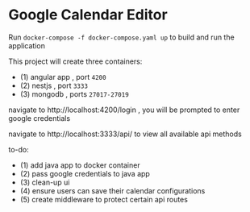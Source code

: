 # Google Calendar Editor

Run `docker-compose -f docker-compose.yaml up` to build and run the application

This project will create three containers:
- (1) angular app , port `4200`
- (2) nestjs , port `3333`
- (3) mongodb , ports `27017-27019`

navigate to http://localhost:4200/login , you will be prompted to enter google credentials 

navigate to http://localhost:3333/api/ to view all available api methods 

to-do:
- (1) add java app to docker container 
- (2) pass google credentials to java app 
- (3) clean-up ui 
- (4) ensure users can save their calendar configurations 
- (5) create middleware to protect certain api routes 
